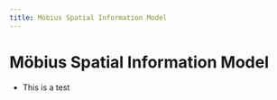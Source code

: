 ```yaml
---
title: Möbius Spatial Information Model
---
```

# Möbius Spatial Information Model

- This is a test

